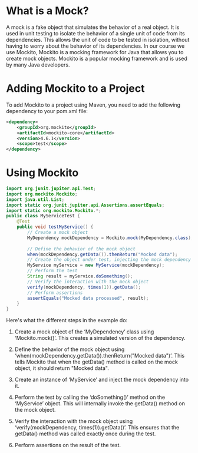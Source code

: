 # What is  a Mock?
A mock is a fake object that simulates the behavior of a real object. It is used in unit testing to isolate the behavior of a single unit of code from its dependencies. This allows the unit of code to be tested in isolation, without having to worry about the behavior of its dependencies.
In our course we use Mockito, Mockito is a mocking framework for Java that allows you to create mock objects.
 Mockito is a popular mocking framework and is used by many Java developers.

# Adding Mockito to a Project
To add Mockito to a project using Maven, you need to add the following dependency to your pom.xml file:
```xml
<dependency>
    <groupId>org.mockito</groupId>
    <artifactId>mockito-core</artifactId>
    <version>4.6.1</version>
    <scope>test</scope>
</dependency>
```
# Using Mockito
```java
import org.junit.jupiter.api.Test;
import org.mockito.Mockito;
import java.util.List;
import static org.junit.jupiter.api.Assertions.assertEquals;
import static org.mockito.Mockito.*;
public class MyServiceTest {
    @Test
    public void testMyService() {
        // Create a mock object
        MyDependency mockDependency = Mockito.mock(MyDependency.class);
        
        // Define the behavior of the mock object
        when(mockDependency.getData()).thenReturn("Mocked data");
        // Create the object under test, injecting the mock dependency
        MyService myService = new MyService(mockDependency);
        // Perform the test
        String result = myService.doSomething();
        // Verify the interaction with the mock object
        verify(mockDependency, times(1)).getData();
        // Perform assertions
        assertEquals("Mocked data processed", result);
    }
}
```
Here's what the different steps in the example do:

1. Create a mock object of the ‘MyDependency’ class using ‘Mockito.mock()’. 
This creates a simulated version of the dependency.

2. Define the behavior of the mock object using ‘when(mockDependency.getData()).thenReturn("Mocked data")’. 
This tells Mockito that when the getData() method is called on the mock object, it should return "Mocked data".

3. Create an instance of ‘MyService’ and inject the mock dependency into it.

4. Perform the test by calling the ‘doSomething()’ method on the ‘MyService’ object. This will internally invoke the getData() method on the mock object.

5. Verify the interaction with the mock object using ‘verify(mockDependency, times(1)).getData()’. 
This ensures that the getData() method was called exactly once during the test.

6. Perform assertions on the result of the test.

